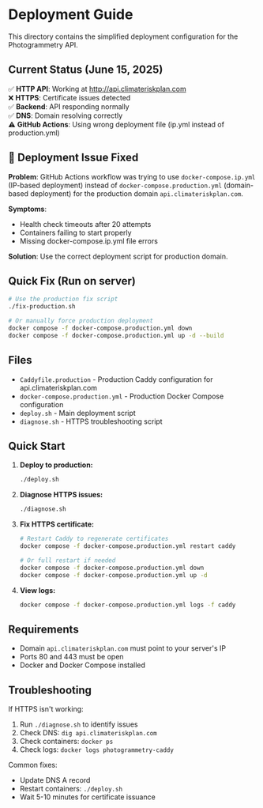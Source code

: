 # Deployment Guide

This directory contains the simplified deployment configuration for the Photogrammetry API.

## Current Status (June 15, 2025)
✅ **HTTP API**: Working at http://api.climateriskplan.com  
❌ **HTTPS**: Certificate issues detected  
✅ **Backend**: API responding normally  
✅ **DNS**: Domain resolving correctly  
⚠️ **GitHub Actions**: Using wrong deployment file (ip.yml instead of production.yml)

## 🚨 Deployment Issue Fixed
**Problem**: GitHub Actions workflow was trying to use `docker-compose.ip.yml` (IP-based deployment) instead of `docker-compose.production.yml` (domain-based deployment) for the production domain `api.climateriskplan.com`.

**Symptoms**: 
- Health check timeouts after 20 attempts
- Containers failing to start properly
- Missing docker-compose.ip.yml file errors

**Solution**: Use the correct deployment script for production domain.

## Quick Fix (Run on server)
```bash
# Use the production fix script
./fix-production.sh

# Or manually force production deployment
docker compose -f docker-compose.production.yml down
docker compose -f docker-compose.production.yml up -d --build
```

## Files

- `Caddyfile.production` - Production Caddy configuration for api.climateriskplan.com
- `docker-compose.production.yml` - Production Docker Compose configuration  
- `deploy.sh` - Main deployment script
- `diagnose.sh` - HTTPS troubleshooting script

## Quick Start

1. **Deploy to production:**
   ```bash
   ./deploy.sh
   ```

2. **Diagnose HTTPS issues:**
   ```bash
   ./diagnose.sh
   ```

3. **Fix HTTPS certificate:**
   ```bash
   # Restart Caddy to regenerate certificates
   docker compose -f docker-compose.production.yml restart caddy
   
   # Or full restart if needed
   docker compose -f docker-compose.production.yml down
   docker compose -f docker-compose.production.yml up -d
   ```

4. **View logs:**
   ```bash
   docker compose -f docker-compose.production.yml logs -f caddy
   ```

## Requirements

- Domain `api.climateriskplan.com` must point to your server's IP
- Ports 80 and 443 must be open
- Docker and Docker Compose installed

## Troubleshooting

If HTTPS isn't working:

1. Run `./diagnose.sh` to identify issues
2. Check DNS: `dig api.climateriskplan.com`
3. Check containers: `docker ps`
4. Check logs: `docker logs photogrammetry-caddy`

Common fixes:
- Update DNS A record
- Restart containers: `./deploy.sh`
- Wait 5-10 minutes for certificate issuance
